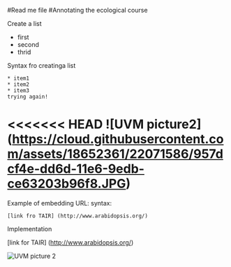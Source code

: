 #Read me file
#Annotating the ecological course

Create a list
* first      
* second      
* thrid  

Syntax fro creatinga  list
```
* item1      
* item2   
* item3   
trying again!

```
<<<<<<< HEAD
![UVM picture2] (https://cloud.githubusercontent.com/assets/18652361/22071586/957dcf4e-dd6d-11e6-9edb-ce63203b96f8.JPG)
=======
Example of embedding URL:
syntax:
```
[link fro TAIR] (http://www.arabidopsis.org/)

```
Implementation

[link for TAIR] (http://www.arabidopsis.org/)

![UVM picture 2](https://cloud.githubusercontent.com/assets/18652361/22071586/957dcf4e-dd6d-11e6-9edb-ce63203b96f8.JPG)